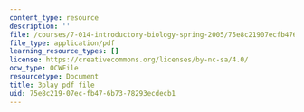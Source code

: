 ```yaml
---
content_type: resource
description: ''
file: /courses/7-014-introductory-biology-spring-2005/75e8c21907ecfb476b7378293ecdecb1_eiDX9dw866E.pdf
file_type: application/pdf
learning_resource_types: []
license: https://creativecommons.org/licenses/by-nc-sa/4.0/
ocw_type: OCWFile
resourcetype: Document
title: 3play pdf file
uid: 75e8c219-07ec-fb47-6b73-78293ecdecb1
---
```

